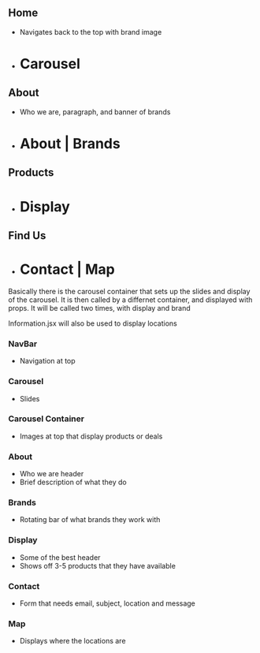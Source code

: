 ## Home
 - Navigates back to the top with brand image
  - # Carousel
## About
 - Who we are, paragraph, and banner of brands
  - # About | Brands
## Products
 - # Display
## Find Us
 - # Contact | Map


Basically there is the carousel container that sets up the slides and display of the carousel.
It is then called by a differnet container, and displayed with props.
It will be called two times, with display and brand

Information.jsx will also be used to display locations

### NavBar
 - Navigation at top
### Carousel
 - Slides
### Carousel Container
 - Images at top that display products or deals
 ### About
 - Who we are header
  - Brief description of what they do
  ### Brands
 - Rotating bar of what brands they work with
 ### Display
 - Some of the best header
 - Shows off 3-5 products that they have available
### Contact
 - Form that needs email, subject, location and message
 ### Map
 - Displays where the locations are
